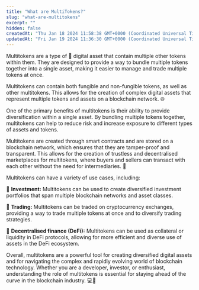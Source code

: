 ```yaml
---
title: "What are MultiTokens?"
slug: "what-are-multitokens"
excerpt: ""
hidden: false
createdAt: "Thu Jan 18 2024 11:58:38 GMT+0000 (Coordinated Universal Time)"
updatedAt: "Fri Jan 19 2024 11:36:30 GMT+0000 (Coordinated Universal Time)"
---
```

Multitokens are a type of 🎁 digital asset that contain multiple other tokens within them. They are designed to provide a way to bundle multiple tokens together into a single asset, making it easier to manage and trade multiple tokens at once.

Multitokens can contain both fungible and non-fungible tokens, as well as other multitokens. This allows for the creation of complex digital assets that represent multiple tokens and assets on a blockchain network. 🌐

One of the primary benefits of multitokens is their ability to provide diversification within a single asset. By bundling multiple tokens together, multitokens can help to reduce risk and increase exposure to different types of assets and tokens.

Multitokens are created through smart contracts and are stored on a blockchain network, which ensures that they are tamper-proof and transparent. This allows for the creation of trustless and decentralised marketplaces for multitokens, where buyers and sellers can transact with each other without the need for intermediaries. 🤝

Multitokens can have a variety of use cases, including:

🔸 **Investment:** Multitokens can be used to create diversified investment portfolios that span multiple blockchain networks and asset classes.

🔸 **Trading:** Multitokens can be traded on cryptocurrency exchanges, providing a way to trade multiple tokens at once and to diversify trading strategies.

🔸 **Decentralised finance (DeFi):** Multitokens can be used as collateral or liquidity in DeFi protocols, allowing for more efficient and diverse use of assets in the DeFi ecosystem.

Overall, multitokens are a powerful tool for creating diversified digital assets and for navigating the complex and rapidly evolving world of blockchain technology. Whether you are a developer, investor, or enthusiast, understanding the role of multitokens is essential for staying ahead of the curve in the blockchain industry. 💻🌱
